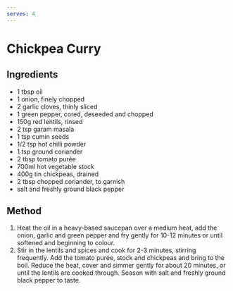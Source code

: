 ```yaml
---
serves: 4
---
```


# Chickpea Curry

## Ingredients

* 1 tbsp oil
* 1 onion, finely chopped
* 2 garlic cloves, thinly sliced
* 1 green pepper, cored, deseeded and chopped
* 150g red lentils, rinsed
* 2 tsp garam masala
* 1 tsp cumin seeds
* 1/2 tsp hot chilli powder
* 1 tsp ground coriander
* 2 tbsp tomato purée
* 700ml hot vegetable stock
* 400g tin chickpeas, drained
* 2 tbsp chopped coriander, to garnish
* salt and freshly ground black pepper

## Method

1. Heat the oil in a heavy-based saucepan over a medium heat, add the onion, garlic and green
   pepper and fry gently for 10-12 minutes or until softened and beginning to colour.
2. Stir in the lentils and spices and cook for 2-3 minutes, stirring frequently. Add the tomato
   purée, stock and chickpeas and bring to the boil. Reduce the heat, cover and simmer gently for
   about 20 minutes, or until the lentils are cooked through. Season with salt and freshly ground
   black pepper to taste.
